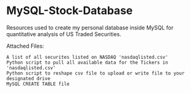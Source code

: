 # MySQL-Stock-Database

Resources used to create my personal database inside MySQL for quantitative analysis of US Traded Securities. 

Attached Files:


    A list of all securites listed on NASDAQ 'nasdaqlisted.csv'
    Python script to pull all available data for the Tickers in 'nasdaqlisted.csv'
    Python script to reshape csv file to upload or write file to your designated drive 
    MySQL CREATE TABLE file 
